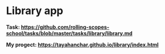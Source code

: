 # Library app

**Task: https://github.com/rolling-scopes-school/tasks/blob/master/tasks/library/library.md**

**My progect: https://tayahanchar.github.io/library/index.html**
